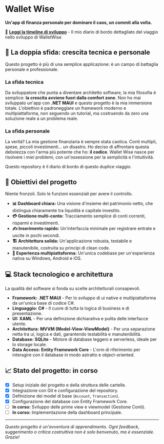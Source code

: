 # Wallet Wise

**Un'app di finanza personale per dominare il caos, un commit alla volta.**

📖 **[Leggi la timeline di sviluppo](DEVELOPMENT_TIMELINE.md)** - Il mio diario di bordo dettagliato del viaggio nello sviluppo di WalletWise

## 🚀 La doppia sfida: crescita tecnica e personale

Questo progetto è più di una semplice applicazione: è un campo di battaglia personale e professionale.

### La sfida tecnica

Da sviluppatore che punta a diventare architetto software, la mia filosofia è semplice: **la crescita avviene fuori dalla comfort zone**. Non ho mai sviluppato un'app con **.NET MAUI** e questo progetto è la mia immersione totale. L'obiettivo è padroneggiare un framework moderno e multipiattaforma, non seguendo un tutorial, ma costruendo da zero una soluzione reale a un problema reale.

### La sfida personale

La verità? La mia gestione finanziaria è sempre stata caotica. Conti multipli, spese, piccoli investimenti... un disastro. Ho deciso di affrontare questa debolezza con l'arma più potente che ho: **il codice**. Wallet Wise nasce per risolvere i *miei* problemi, con un'ossessione per la semplicità e l'intuitività.

Questo repository è il diario di bordo di questo duplice viaggio.

## 🎯 Obiettivi del progetto

Niente fronzoli. Solo le funzioni essenziali per avere il controllo.

* **📊 Dashboard chiara:** Una visione d'insieme del patrimonio netto, che distingua chiaramente tra liquidità e capitale investito.
* **💳 Gestione multi-conto:** Tracciamento semplice di conti correnti, risparmi e investimenti.
* **✍️ Inserimento rapido:** Un'interfaccia minimale per registrare entrate e uscite in pochi secondi.
* **🏗️ Architettura solida:** Un'applicazione robusta, testabile e manutenibile, costruita su principi di clean code.
* **📱 Esperienza multipiattaforma:** Un'unica codebase per un'esperienza nativa su Windows, Android e iOS.

## 💻 Stack tecnologico e architettura

La qualità del software si fonda su scelte architetturali consapevoli.

* **Framework:** **.NET MAUI** - Per lo sviluppo di ui native e multipiattaforma da un'unica base di codice C#.
* **Linguaggio:** **C#** - Il cuore di tutta la logica di business e di presentazione.
* **UI:** **XAML** - Per una definizione dichiarativa e pulita delle interfacce utente.
* **Architettura:** **MVVM (Model-View-ViewModel)** - Per una separazione netta tra ui, logica e dati, garantendo testabilità e manutenibilità.
* **Database:** **SQLite** - Motore di database leggero e serverless, ideale per lo storage locale.
* **Data Access:** **Entity Framework Core** - L'orm di riferimento per interagire con il database in modo astratto e object-oriented.

## 📈 Stato del progetto: in corso

* [x] Setup iniziale del progetto e della struttura delle cartelle.
* [x] Integrazione con Git e configurazione del repository.
* [x] Definizione dei model di base (`Account`, `Transaction`).
* [x] Configurazione del database con Entity Framework Core.
* [ ] **In corso:** Sviluppo delle prime view e viewmodel (Gestione Conti).
* [ ] **In corso:** Implementazione della dashboard principale.

---

*Questo progetto è un'avventura di apprendimento. Ogni feedback, suggerimento o critica costruttiva non è solo benvenuto, ma è essenziale. Grazie!*